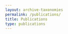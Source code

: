 ```yaml
---
layout: archive-taxonomies
permalink: /publications/
title: Publications
type: publications
---
```

